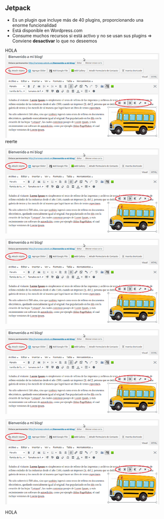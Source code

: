 ## Jetpack

* Es un plugin que incluye más de 40 plugins, proporcionando una enorme funcionalidad
* Está disponible en Wordpress.com
* Consume muchos recursos si está activo y no se usan sus plugins =&gt; Conviene **desactivar** lo que no deseemos

HOLA![](/assets/insertar_imagen.png)reerte

![](/assets/insertar_imagen.png)

![](/assets/insertar_imagen.png)

![](/assets/insertar_imagen.png)

![](/assets/insertar_imagen.png)

HOLA

